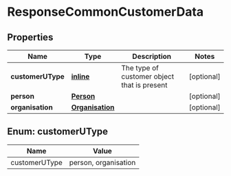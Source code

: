 # ResponseCommonCustomerData

## Properties
Name | Type | Description | Notes
------------ | ------------- | ------------- | -------------
**customerUType** | [**inline**](#CustomerUTypeEnum) | The type of customer object that is present |  [optional]
**person** | [**Person**](Person.md) |  |  [optional]
**organisation** | [**Organisation**](Organisation.md) |  |  [optional]

<a name="CustomerUTypeEnum"></a>
## Enum: customerUType
Name | Value
---- | -----
customerUType | person, organisation
